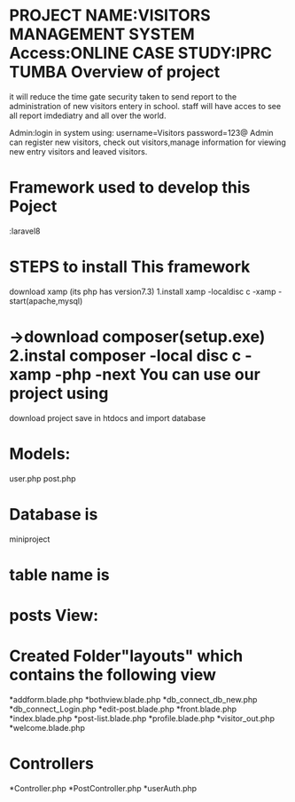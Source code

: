 PROJECT NAME:VISITORS MANAGEMENT SYSTEM
Access:ONLINE 
CASE STUDY:IPRC TUMBA
Overview of project
===================
it will reduce the time gate security taken to send report to the administration of new visitors entery in school. staff will have acces to see all report imdediatry and all over the world.

Admin:login in system using:
username=Visitors
password=123@
Admin can register new visitors, check out visitors,manage information for viewing new entry visitors and leaved visitors.


Framework used to develop this Poject
=====================================
:laravel8

STEPS to install This framework
===============================
download xamp (its php has version7.3)
1.install xamp
-localdisc c
-xamp
-start(apache,mysql)

->download composer(setup.exe)
2.instal composer
-local disc c
-xamp
-php
-next
You can use our project using
=============================
download project save in htdocs and import database

Models:
=======
user.php
post.php

Database is
========
miniproject

table name is
====
posts
View:
=====
Created Folder"layouts" which contains the following view
=======================
*addform.blade.php
*bothview.blade.php
*db_connect_db_new.php
*db_connect_Login.php
*edit-post.blade.php
*front.blade.php
*index.blade.php
*post-list.blade.php
*profile.blade.php
*visitor_out.php
*welcome.blade.php



Controllers
===========
*Controller.php
*PostController.php
*userAuth.php
